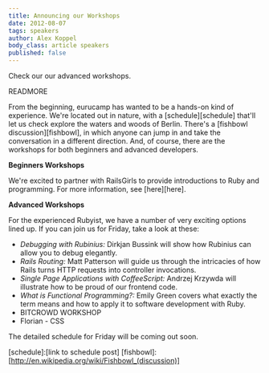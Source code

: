 ```yaml
---
title: Announcing our Workshops
date: 2012-08-07
tags: speakers
author: Alex Koppel
body_class: article speakers
published: false
---
```


  Check our our advanced workshops.

  READMORE

  From the beginning, eurucamp has wanted to be a hands-on kind of experience.
  We're located out in nature, with a [schedule][schedule] that'll let us check
  explore the waters and woods of Berlin.  There's a [fishbowl discussion][fishbowl],
  in which anyone can jump in and take the conversation in a different
  direction.  And, of course, there are the workshops for both beginners and
  advanced developers.

  **Beginners Workshops**

  We're excited to partner with RailsGirls to provide introductions to Ruby and
  programming.  For more information, see [here][here].

  **Advanced Workshops**

  For the experienced Rubyist, we have a number of very exciting options
  lined up.  If you can join us for Friday, take a look at these:

  * _Debugging with Rubinius:_ Dirkjan Bussink will show how Rubinius can allow
  you to debug elegantly.
  * _Rails Routing:_ Matt Patterson will guide us through the intricacies of
  how Rails turns HTTP requests into controller invocations.
  * _Single Page Applications with CoffeeScript:_ Andrzej Krzywda will
  illustrate how to be proud of our frontend code.
  * _What is Functional Programming?:_  Emily Green covers what exactly the
  term means and how to apply it to software development with Ruby.
  * BITCROWD WORKSHOP
  * Florian - CSS

  The detailed schedule for Friday will be coming out soon.

  [schedule]:[link to schedule post]
  [fishbowl]:[http://en.wikipedia.org/wiki/Fishbowl_(discussion)]
